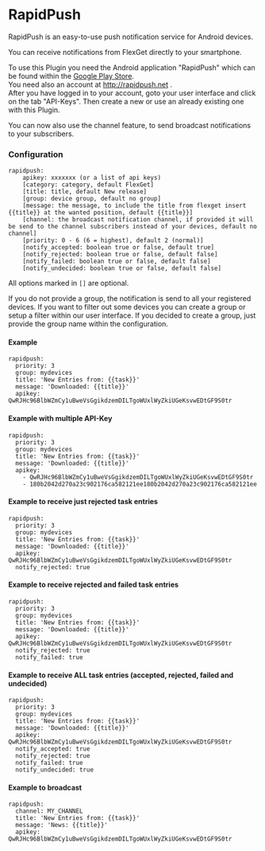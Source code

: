 # RapidPush
RapidPush is an easy-to-use push notification service for Android devices.  

You can receive notifications from FlexGet directly to your smartphone.  

To use this Plugin you need the Android application "RapidPush" which can be found within the [Google Play Store](https://play.google.com/store/apps/details?id=com.syncoorp.rapidpush).  
You need also an account at http://rapidpush.net .  
After you have logged in to your account, goto your user interface and click on the tab "API-Keys". Then create a new or use an already existing one with this Plugin.

You can now also use the channel feature, to send broadcast notifications to your subscribers.

### Configuration
```
rapidpush:
    apikey: xxxxxxx (or a list of api keys)
    [category: category, default FlexGet]
    [title: title, default New release]
    [group: device group, default no group]
    [message: the message, to include the title from flexget insert {{title}} at the wanted position, default {{title}}]
    [channel: the broadcast notification channel, if provided it will be send to the channel subscribers instead of your devices, default no channel]
    [priority: 0 - 6 (6 = highest), default 2 (normal)]
    [notify_accepted: boolean true or false, default true]
    [notify_rejected: boolean true or false, default false]
    [notify_failed: boolean true or false, default false]
    [notify_undecided: boolean true or false, default false]
```

All options marked in `[]` are optional.

If you do not provide a group, the notification is send to all your registered devices. If you want to filter out some devices you can create a group or setup a filter within our user interface.
If you decided to create a group, just provide the group name within the configuration.

#### Example
```
rapidpush:
  priority: 3
  group: mydevices
  title: 'New Entries from: {{task}}'
  message: 'Downloaded: {{title}}'
  apikey: QwRJHc96BlbWZmCy1uBweVsGgikdzemDILTgoWUxlWyZkiUGeKsvwEDtGF9S0tr
```

#### Example with multiple API-Key
```
rapidpush:
  priority: 3
  group: mydevices
  title: 'New Entries from: {{task}}'
  message: 'Downloaded: {{title}}'
  apikey:
    - QwRJHc96BlbWZmCy1uBweVsGgikdzemDILTgoWUxlWyZkiUGeKsvwEDtGF9S0tr
    - 180b2042d270a23c902176ca582121ee180b2042d270a23c902176ca582121ee
```

#### Example to receive just rejected task entries
```
rapidpush:
  priority: 3
  group: mydevices
  title: 'New Entries from: {{task}}'
  message: 'Downloaded: {{title}}'
  apikey: QwRJHc96BlbWZmCy1uBweVsGgikdzemDILTgoWUxlWyZkiUGeKsvwEDtGF9S0tr
  notify_rejected: true
```

#### Example to receive rejected and failed task entries
```
rapidpush:
  priority: 3
  group: mydevices
  title: 'New Entries from: {{task}}'
  message: 'Downloaded: {{title}}'
  apikey: QwRJHc96BlbWZmCy1uBweVsGgikdzemDILTgoWUxlWyZkiUGeKsvwEDtGF9S0tr
  notify_rejected: true
  notify_failed: true
```

#### Example to receive ALL task entries (accepted, rejected, failed and undecided)
```
rapidpush:
  priority: 3
  group: mydevices
  title: 'New Entries from: {{task}}'
  message: 'Downloaded: {{title}}'
  apikey: QwRJHc96BlbWZmCy1uBweVsGgikdzemDILTgoWUxlWyZkiUGeKsvwEDtGF9S0tr
  notify_accepted: true
  notify_rejected: true
  notify_failed: true
  notify_undecided: true
```

#### Example to broadcast
```
rapidpush:
  channel: MY_CHANNEL
  title: 'New Entries from: {{task}}'
  message: 'News: {{title}}'
  apikey: QwRJHc96BlbWZmCy1uBweVsGgikdzemDILTgoWUxlWyZkiUGeKsvwEDtGF9S0tr
```